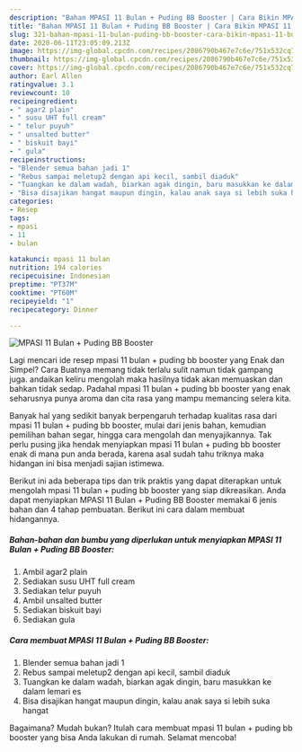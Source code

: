 ```yaml
---
description: "Bahan MPASI 11 Bulan + Puding BB Booster | Cara Bikin MPASI 11 Bulan + Puding BB Booster Yang Bisa Manjain Lidah"
title: "Bahan MPASI 11 Bulan + Puding BB Booster | Cara Bikin MPASI 11 Bulan + Puding BB Booster Yang Bisa Manjain Lidah"
slug: 321-bahan-mpasi-11-bulan-puding-bb-booster-cara-bikin-mpasi-11-bulan-puding-bb-booster-yang-bisa-manjain-lidah
date: 2020-06-11T23:05:09.213Z
image: https://img-global.cpcdn.com/recipes/2086790b467e7c6e/751x532cq70/mpasi-11-bulan-puding-bb-booster-foto-resep-utama.jpg
thumbnail: https://img-global.cpcdn.com/recipes/2086790b467e7c6e/751x532cq70/mpasi-11-bulan-puding-bb-booster-foto-resep-utama.jpg
cover: https://img-global.cpcdn.com/recipes/2086790b467e7c6e/751x532cq70/mpasi-11-bulan-puding-bb-booster-foto-resep-utama.jpg
author: Earl Allen
ratingvalue: 3.1
reviewcount: 10
recipeingredient:
- " agar2 plain"
- " susu UHT full cream"
- " telur puyuh"
- " unsalted butter"
- " biskuit bayi"
- " gula"
recipeinstructions:
- "Blender semua bahan jadi 1"
- "Rebus sampai meletup2 dengan api kecil, sambil diaduk"
- "Tuangkan ke dalam wadah, biarkan agak dingin, baru masukkan ke dalam lemari es"
- "Bisa disajikan hangat maupun dingin, kalau anak saya si lebih suka hangat"
categories:
- Resep
tags:
- mpasi
- 11
- bulan

katakunci: mpasi 11 bulan 
nutrition: 194 calories
recipecuisine: Indonesian
preptime: "PT37M"
cooktime: "PT60M"
recipeyield: "1"
recipecategory: Dinner

---
```



![MPASI 11 Bulan + Puding BB Booster](https://img-global.cpcdn.com/recipes/2086790b467e7c6e/751x532cq70/mpasi-11-bulan-puding-bb-booster-foto-resep-utama.jpg)

Lagi mencari ide resep mpasi 11 bulan + puding bb booster yang Enak dan Simpel? Cara Buatnya memang tidak terlalu sulit namun tidak gampang juga. andaikan keliru mengolah maka hasilnya tidak akan memuaskan dan bahkan tidak sedap. Padahal mpasi 11 bulan + puding bb booster yang enak seharusnya punya aroma dan cita rasa yang mampu memancing selera kita.

Banyak hal yang sedikit banyak berpengaruh terhadap kualitas rasa dari mpasi 11 bulan + puding bb booster, mulai dari jenis bahan, kemudian pemilihan bahan segar, hingga cara mengolah dan menyajikannya. Tak perlu pusing jika hendak menyiapkan mpasi 11 bulan + puding bb booster enak di mana pun anda berada, karena asal sudah tahu triknya maka hidangan ini bisa menjadi sajian istimewa.




Berikut ini ada beberapa tips dan trik praktis yang dapat diterapkan untuk mengolah mpasi 11 bulan + puding bb booster yang siap dikreasikan. Anda dapat menyiapkan MPASI 11 Bulan + Puding BB Booster memakai 6 jenis bahan dan 4 tahap pembuatan. Berikut ini cara dalam membuat hidangannya.

<!--inarticleads1-->

##### Bahan-bahan dan bumbu yang diperlukan untuk menyiapkan MPASI 11 Bulan + Puding BB Booster:

1. Ambil  agar2 plain
1. Sediakan  susu UHT full cream
1. Sediakan  telur puyuh
1. Ambil  unsalted butter
1. Sediakan  biskuit bayi
1. Sediakan  gula




<!--inarticleads2-->

##### Cara membuat MPASI 11 Bulan + Puding BB Booster:

1. Blender semua bahan jadi 1
1. Rebus sampai meletup2 dengan api kecil, sambil diaduk
1. Tuangkan ke dalam wadah, biarkan agak dingin, baru masukkan ke dalam lemari es
1. Bisa disajikan hangat maupun dingin, kalau anak saya si lebih suka hangat




Bagaimana? Mudah bukan? Itulah cara membuat mpasi 11 bulan + puding bb booster yang bisa Anda lakukan di rumah. Selamat mencoba!
